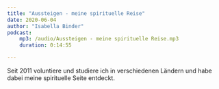 ```yaml
---
title: "Aussteigen - meine spirituelle Reise"
date: 2020-06-04
author: "Isabella Binder"
podcast:
    mp3: /audio/Aussteigen - meine spirituelle Reise.mp3
    duration: 0:14:55

---
```


Seit 2011 voluntiere und studiere ich in verschiedenen Ländern und habe dabei meine spirituelle Seite entdeckt.
